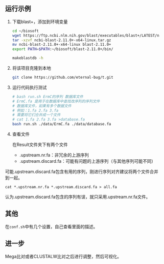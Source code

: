 ## 运行示例

1. 下载blast+，添加到环境变量

   ```bash
   cd ~/biosoft
   wget https://ftp.ncbi.nlm.nih.gov/blast/executables/blast+/LATEST/ncbi-blast-2.11.0+-x64-linux.tar.gz
   tar -xzvf ncbi-blast-2.11.0+-x64-linux.tar.gz
   mv ncbi-blast-2.11.0+-x64-linux blast-2.11.0+
   export PATH=$PATH:~/biosoft/blast-2.11.0+/bin/
   
   makeblastdb -h
   ```

2. 将该项目克隆到本地

   ```bash
   git clone https://github.com/eternal-bug/t.git
   ```

3. 运行代码执行测试

   ```bash
   # bash run.sh ErmC的序列 数据库文件
   # ErmC.fa 是用于在数据库中查找改序列的序列文件
   # 数据库文件，如果有多个数据文件
   # 例如：1.fa 2.fa 3.fa
   # 需要将它们合并成一个文件
   # cat 1.fa 2.fa 3.fa >database.fa
   bash run.sh ./data/ErmC.fa ./data/database.fa
   ```

4. 查看文件

   在Result文件夹下有两个文件

   + .upstream.nr.fa：非冗余的上游序列
   + .upstream.discard.fa：可能有问题的上游序列（与其他序列可能不同）

可能.upstream.discard.fa包含有用的序列，刚进行序列对齐建议将两个文件合并到一起。

```
cat *.upstream.nr.fa *.upstream.discard.fa > all.fa
```

认为.upstream.discard.fa包含的序列有误，就只采用.upstream.nr.fa文件。

## 其他

在`conf.sh`中有几个设置，自己查看里面的描述。

## 进一步

Mega比对或者CLUSTALW比对之后进行调整，然后可视化。
